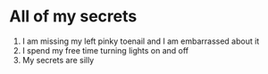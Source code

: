 # All of my secrets

1. I am missing my left pinky toenail and I am embarrassed about it
2. I spend my free time turning lights on and off
3. My secrets are silly
